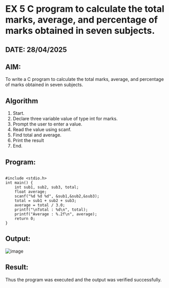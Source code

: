 # EX 5 C program to calculate the total marks, average, and percentage of marks obtained in seven subjects.
## DATE: 28/04/2025
## AIM:
To write a C program to calculate the total marks, average, and percentage of marks obtained in seven subjects.

## Algorithm
1. Start. 
2. Declare three variable value of type int for marks. 
3. Prompt the user to enter a value. 
4. Read the value using scanf. 
5. Find total and average. 
6. Print the result 
7. End.
## Program:
```
 
#include <stdio.h> 
int main() { 
    int sub1, sub2, sub3, total; 
    float average; 
    scanf("%d %d %d", &sub1,&sub2,&sub3); 
    total = sub1 + sub2 + sub3; 
    average = total / 3.0; 
    printf("\nTotal : %d\n", total); 
    printf("Average : %.2f\n", average); 
    return 0; 
}
```

## Output:
![image](https://github.com/user-attachments/assets/7cae4230-0e30-47e9-b08c-3d3374f398d8)



## Result:
Thus the program was executed and the output was verified successfully.
